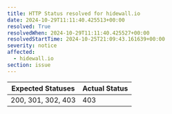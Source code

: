```yaml
---
title: HTTP Status resolved for hidewall.io
date: 2024-10-29T11:11:40.425513+00:00
resolved: True
resolvedWhen: 2024-10-29T11:11:40.425527+00:00
resolvedStartTime: 2024-10-25T21:09:43.161639+00:00
severity: notice
affected:
  - hidewall.io
section: issue
---
```


| Expected Statuses | Actual Status  |
|-------------------|----------------|
| 200, 301, 302, 403 | 403 |
